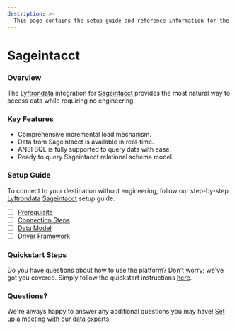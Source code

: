 ```yaml
---
description: >-
  This page contains the setup guide and reference information for the Sageintacct source connector.
---
```


# Sageintacct

### Overview

The [Lyftrondata](https://www.lyftrondata.com/) integration for [Sageintacct](None) provides the most natural way to access data while requiring no engineering.

### Key Features

* Comprehensive incremental load mechanism.
* Data from Sageintacct is available in real-time.&#x20;
* ANSI SQL is fully supported to query data with ease.
* Ready to query Sageintacct relational schema model.

### Setup Guide

To connect to your destination without engineering, follow our step-by-step [Lyftrondata](https://www.lyftrondata.com/)  [Sageintacct](None) setup guide.

* [ ] [Prerequisite](prerequisite.md)
* [ ] [Connection Steps](connection-steps.md)
* [ ] [Data Model](data-model/erd.md)
* [ ] [Driver Framework](driver-framework/)

### Quickstart Steps

Do you have questions about how to use the platform? Don't worry; we've got you covered. Simply follow the quickstart instructions [here](../README.md).

### Questions? <a href="#questions" id="questions"></a>

We're always happy to answer any additional questions you may have! [Set up a meeting with our data experts.](https://www.lyftrondata.com/book-a-meeting/)

